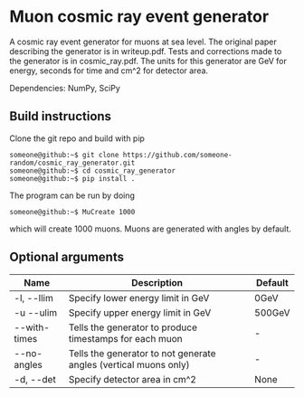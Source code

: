 # Muon cosmic ray event generator
A cosmic ray event generator for muons at sea level. The original paper describing the generator is in writeup.pdf. Tests and corrections made to the generator is in cosmic_ray.pdf. The units for this generator are GeV for energy, seconds for time and cm^2 for detector area.

Dependencies: NumPy, SciPy

## Build instructions
Clone the git repo and build with pip
```console
someone@github:~$ git clone https://github.com/someone-random/cosmic_ray_generator.git
someone@github:~$ cd cosmic_ray_generator
someone@github:~$ pip install .
```
The program can be run by doing
```console
someone@github:~$ MuCreate 1000
```
which will create 1000 muons. Muons are generated with angles by default.
## Optional arguments
| Name        | Description | Default|
| ----------- | ----------- |--------|
| -l, --llim  | Specify lower energy limit in GeV|0GeV|
| -u --ulim   | Specify upper energy limit in GeV|500GeV|
| --with-times| Tells the generator to produce timestamps for each muon|-|
| --no-angles | Tells the generator to not generate angles (vertical muons only)|-|
| -d, --det   | Specify detector area in cm^2|None|
